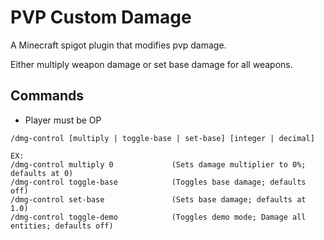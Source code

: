 # PVP Custom Damage
A Minecraft spigot plugin that modifies pvp damage.

Either multiply weapon damage or set base damage for all weapons.

## Commands
- Player must be OP
```
/dmg-control [multiply | toggle-base | set-base] [integer | decimal]

EX:
/dmg-control multiply 0             (Sets damage multiplier to 0%; defaults at 0)
/dmg-control toggle-base            (Toggles base damage; defaults off)
/dmg-control set-base               (Sets base damage; defaults at 1.0)
/dmg-control toggle-demo            (Toggles demo mode; Damage all entities; defaults off)
```